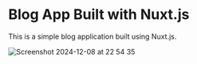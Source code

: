 # Blog App Built with Nuxt.js

This is a simple blog application built using Nuxt.js.

![Screenshot 2024-12-08 at 22 54 35](https://github.com/user-attachments/assets/044f01fb-2b86-4857-9fc5-690c830ad8ed)
